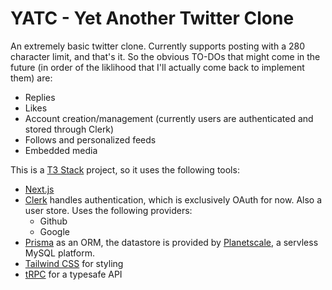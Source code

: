 # YATC - Yet Another Twitter Clone

An extremely basic twitter clone. Currently supports posting with a 280 character limit, and that's it. So the obvious TO-DOs that might come in the future (in order of the liklihood that I'll actually come back to implement them) are:

- Replies
- Likes
- Account creation/management (currently users are authenticated and stored through Clerk)
- Follows and personalized feeds
- Embedded media

This is a [T3 Stack](https://create.t3.gg/) project, so it uses the following tools:

- [Next.js](https://nextjs.org)
- [Clerk](https://https://clerk.com/) handles authentication, which is exclusively OAuth for now. Also a user store. Uses the following providers:
  - Github
  - Google
- [Prisma](https://prisma.io) as an ORM, the datastore is provided by [Planetscale](https://planetscale.com/), a servless MySQL platform.
- [Tailwind CSS](https://tailwindcss.com) for styling
- [tRPC](https://trpc.io) for a typesafe API
